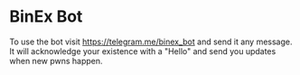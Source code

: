 # BinEx Bot

To use the bot visit <https://telegram.me/binex_bot> and send it any message. It will acknowledge your existence with a "Hello" and send you updates when new pwns happen.

